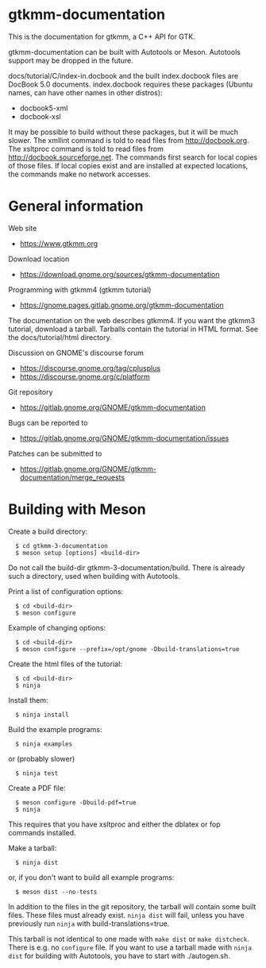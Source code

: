 # gtkmm-documentation
This is the documentation for gtkmm, a C++ API for GTK.

gtkmm-documentation can be built with Autotools or Meson.
Autotools support may be dropped in the future.

docs/tutorial/C/index-in.docbook and the built index.docbook files are
DocBook 5.0 documents. index.docbook requires these packages (Ubuntu names,
can have other names in other distros):
  * docbook5-xml
  * docbook-xsl

It may be possible to build without these packages, but it will be much slower.
The xmllint command is told to read files from http://docbook.org.
The xsltproc command is told to read files from http://docbook.sourceforge.net.
The commands first search for local copies of those files. If local copies exist
and are installed at expected locations, the commands make no network accesses.

# General information

Web site
 - https://www.gtkmm.org

Download location
 - https://download.gnome.org/sources/gtkmm-documentation

Programming with gtkmm4 (gtkmm tutorial)
 - https://gnome.pages.gitlab.gnome.org/gtkmm-documentation

The documentation on the web describes gtkmm4.
If you want the gtkmm3 tutorial, download a tarball.
Tarballs contain the tutorial in HTML format.
See the docs/tutorial/html directory.

Discussion on GNOME's discourse forum
 - https://discourse.gnome.org/tag/cplusplus
 - https://discourse.gnome.org/c/platform

Git repository
 - https://gitlab.gnome.org/GNOME/gtkmm-documentation

Bugs can be reported to
 - https://gitlab.gnome.org/GNOME/gtkmm-documentation/issues

Patches can be submitted to
 - https://gitlab.gnome.org/GNOME/gtkmm-documentation/merge_requests

# Building with Meson

Create a build directory:
```
  $ cd gtkmm-3-documentation
  $ meson setup [options] <build-dir>
```
Do not call the build-dir gtkmm-3-documentation/build. There is already such a
directory, used when building with Autotools.

Print a list of configuration options:
```
  $ cd <build-dir>
  $ meson configure
```

Example of changing options:
```
  $ cd <build-dir>
  $ meson configure --prefix=/opt/gnome -Dbuild-translations=true
```

Create the html files of the tutorial:
```
  $ cd <build-dir>
  $ ninja
```

Install them:
```
  $ ninja install
```

Build the example programs:
```
  $ ninja examples
```
or (probably slower)
```
  $ ninja test
```

Create a PDF file:
```
  $ meson configure -Dbuild-pdf=true
  $ ninja
```
This requires that you have xsltproc and either the dblatex or fop commands
installed.

Make a tarball:
```
  $ ninja dist
```
or, if you don't want to build all example programs:
```
  $ meson dist --no-tests
```
In addition to the files in the git repository, the tarball will contain some
built files. These files must already exist. `ninja dist` will fail, unless you
have previously run `ninja` with build-translations=true.

This tarball is not identical to one made with `make dist` or `make distcheck`.
There is e.g. no `configure` file. If you want to use a tarball made with
`ninja dist` for building with Autotools, you have to start with ./autogen.sh.

